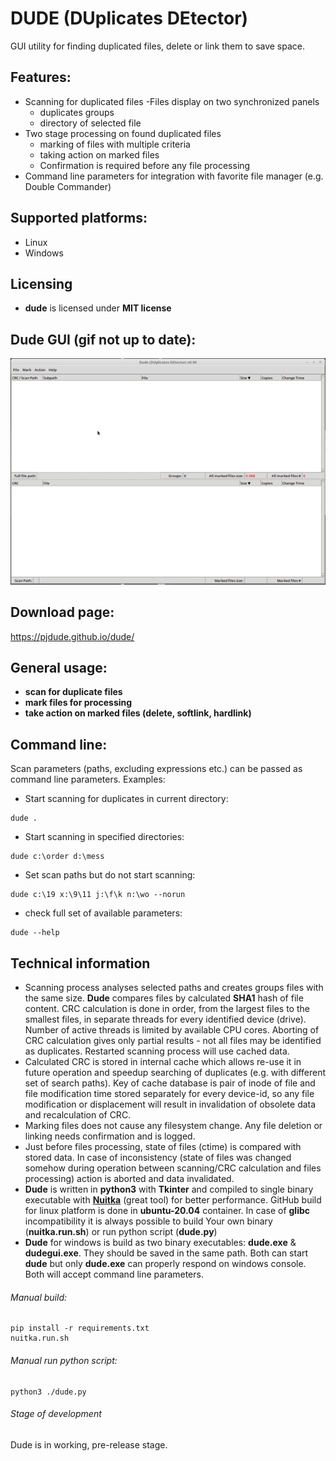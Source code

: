 # DUDE (DUplicates DEtector)

GUI utility for finding duplicated files, delete or link them to save space.

## Features:
- Scanning for duplicated files
-Files display on two synchronized panels
  - duplicates groups
  - directory of selected file
- Two stage processing on found duplicated files
  - marking of files with multiple criteria
  - taking action on marked files
  - Confirmation is required before any file processing
- Command line parameters for integration with favorite file manager (e.g. Double Commander)


## Supported platforms:
- Linux
- Windows

## Licensing
- **dude** is licensed under **MIT license**

## Dude GUI (gif not up to date):
![image info](./dude.gif)

## Download page:

https://pjdude.github.io/dude/

## General usage:
- **scan for duplicate files**
- **mark files for processing**
- **take action on marked files (delete, softlink, hardlink)**



## Command line:
Scan parameters (paths, excluding expressions etc.) can be passed as command line parameters. Examples:
* Start scanning for duplicates in current directory:
```
dude .
```
* Start scanning in specified directories:
```
dude c:\order d:\mess
```
* Set scan paths but do not start scanning:
```
dude c:\19 x:\9\11 j:\f\k n:\wo --norun
```
* check full set of available parameters:
```
dude --help
```


## Technical information
- Scanning process analyses selected paths and creates groups files with the same size. **Dude** compares files by calculated **SHA1** hash of file content. CRC calculation is done in order, from the largest files to the smallest files, in separate threads for every identified device (drive). Number of active threads is limited by available CPU cores. Aborting of CRC calculation gives only partial results - not all files may be identified as duplicates. Restarted scanning process will use cached data.
- Calculated CRC is stored in internal cache which allows re-use it in future operation and speedup searching of duplicates (e.g. with different set of search paths). Key of cache database is pair of inode of file and file modification time stored separately for every device-id, so any file modification or displacement will result in invalidation of obsolete data and recalculation of CRC.
- Marking files does not cause any filesystem change. Any file deletion or linking needs confirmation and is logged.
- Just before files processing, state of files (ctime) is compared with stored data. In case of inconsistency (state of files was changed somehow during operation between scanning/CRC calculation and files processing) action is aborted and data invalidated.
- **Dude** is written in **python3** with **Tkinter** and compiled to single binary executable with **[Nuitka](https://github.com/Nuitka/Nuitka)** (great tool) for better performance. GitHub build for linux platform is done in **ubuntu-20.04** container. In case of **glibc** incompatibility it is always possible to build Your own binary (**nuitka.run.sh**) or run python script (**dude.py**)
- **Dude** for windows is build as two binary executables: **dude.exe** & **dudegui.exe**. They should be saved in the same path. Both can start **dude** but only **dude.exe** can properly respond on windows console. Both will accept command line parameters.

###### Manual build:
```
pip install -r requirements.txt
nuitka.run.sh
```
###### Manual run python script:
```
python3 ./dude.py
```
###### Stage of development
Dude is in working, pre-release stage.
